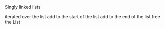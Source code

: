 Singly linked lists

iterated over the list
add to the start of the list
add to the end of the list
free the List